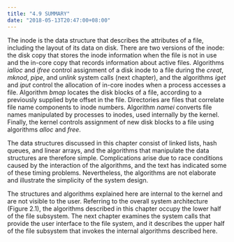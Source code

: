 ```yaml
---
title: "4.9 SUMMARY"
date: "2018-05-13T20:47:00+08:00"
---
```


The inode is the data structure that describes the attributes of a file, including the layout of its data on disk. There are two versions of the inode: the disk copy that stores the inode information when the file is not in use and the in-core copy that records information about active files. Algorithms *ialloc* and *ifree* control assignment of a disk inode to a file during the *creat*, *mknod*, *pipe*, and *unlink* system calls (next chapter), and the algorithms *iget* and *iput* control the allocation of in-core inodes when a process accesses a file. Algorithm *bmap* locates the disk blocks of a file, according to a previously supplied byte offset in the file. Directories are files that correlate file name components to inode numbers. Algorithm *namei* converts file names manipulated by processes to inodes, used internally by the kernel. Finally, the kernel controls assignment of new disk blocks to a file using algorithms *alloc* and *free*.

The data structures discussed in this chapter consist of linked lists, hash queues, and linear arrays, and the algorithms that manipulate the data structures are therefore simple. Complications arise due to race conditions caused by the interaction of the algorithms, and the text has indicated some of these timing problems. Nevertheless, the algorithms are not elaborate and illustrate the simplicity of the system design.

The structures and algorithms explained here are internal to the kernel and are not visible to the user. Referring to the overall system architecture (Figure 2.1), the algorithms described in this chapter occupy the lower half of the file subsystem. The next chapter examines the system calls that provide the user interface to the file system, and it describes the upper half of the file subsystem that invokes the
internal algorithms described here.